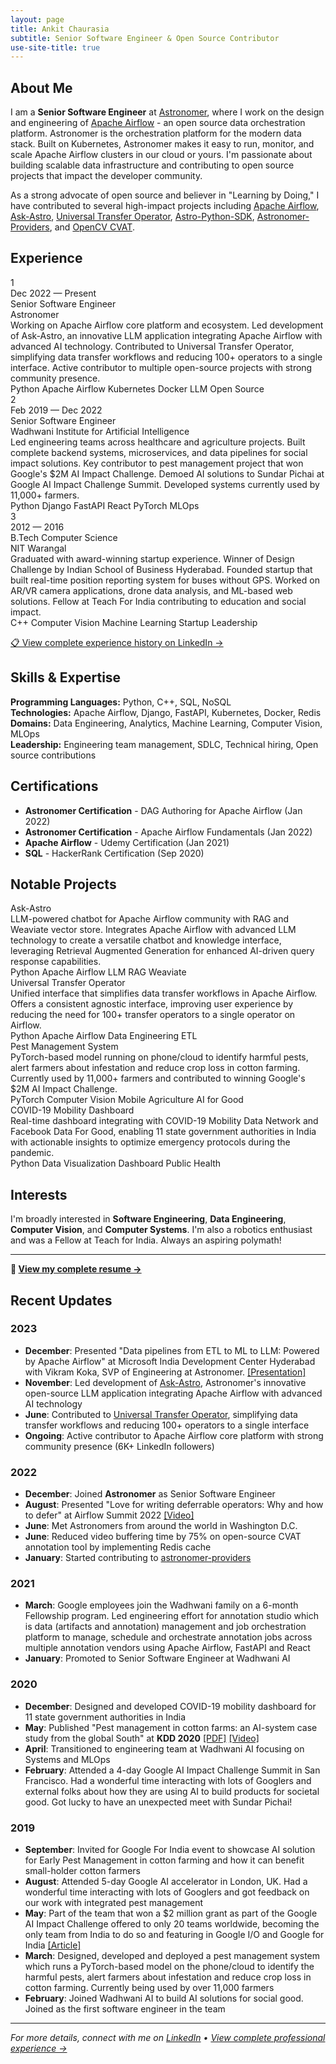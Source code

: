 ```yaml
---
layout: page
title: Ankit Chaurasia
subtitle: Senior Software Engineer & Open Source Contributor
use-site-title: true
---
```

<!-- Google tag (gtag.js) -->
<script async src="https://www.googletagmanager.com/gtag/js?id=G-H0TQ1LJ2VT"></script>
<script>
  window.dataLayer = window.dataLayer || [];
  function gtag(){dataLayer.push(arguments);}
  gtag('js', new Date());

  gtag('config', 'G-H0TQ1LJ2VT');
</script>

## About Me

I am a **Senior Software Engineer** at [Astronomer](https://www.astronomer.io/), where I work on the design and engineering of [Apache Airflow](https://airflow.apache.org/) - an open source data orchestration platform. Astronomer is the orchestration platform for the modern data stack. Built on Kubernetes, Astronomer makes it easy to run, monitor, and scale Apache Airflow clusters in our cloud or yours. I'm passionate about building scalable data infrastructure and contributing to open source projects that impact the developer community.

As a strong advocate of open source and believer in "Learning by Doing," I have contributed to several high-impact projects including [Apache Airflow](https://github.com/apache/airflow), [Ask-Astro](https://github.com/astronomer/ask-astro), [Universal Transfer Operator](https://github.com/astronomer/apache-airflow-provider-transfers), [Astro-Python-SDK](https://github.com/astronomer/astro-sdk), [Astronomer-Providers](https://github.com/astronomer/astronomer-providers), and [OpenCV CVAT](https://github.com/openvinotoolkit/cvat).

## Experience

<div class="experience-timeline">

<div class="experience-item">
<div class="experience-number">1</div>
<div class="experience-date">Dec 2022 — Present</div>
<div class="experience-title">Senior Software Engineer</div>
<div class="experience-company">Astronomer</div>
<div class="experience-description">
Working on Apache Airflow core platform and ecosystem. Led development of Ask-Astro, an innovative LLM application integrating Apache Airflow with advanced AI technology. Contributed to Universal Transfer Operator, simplifying data transfer workflows and reducing 100+ operators to a single interface. Active contributor to multiple open-source projects with strong community presence.
</div>
<div class="experience-tech">
<span class="tech-tag">Python</span>
<span class="tech-tag">Apache Airflow</span>
<span class="tech-tag">Kubernetes</span>
<span class="tech-tag">Docker</span>
<span class="tech-tag">LLM</span>
<span class="tech-tag">Open Source</span>
</div>
</div>

<div class="experience-item">
<div class="experience-number">2</div>
<div class="experience-date">Feb 2019 — Dec 2022</div>
<div class="experience-title">Senior Software Engineer</div>
<div class="experience-company">Wadhwani Institute for Artificial Intelligence</div>
<div class="experience-description">
Led engineering teams across healthcare and agriculture projects. Built complete backend systems, microservices, and data pipelines for social impact solutions. Key contributor to pest management project that won Google's $2M AI Impact Challenge. Demoed AI solutions to Sundar Pichai at Google AI Impact Challenge Summit. Developed systems currently used by 11,000+ farmers.
</div>
<div class="experience-tech">
<span class="tech-tag">Python</span>
<span class="tech-tag">Django</span>
<span class="tech-tag">FastAPI</span>
<span class="tech-tag">React</span>
<span class="tech-tag">PyTorch</span>
<span class="tech-tag">MLOps</span>
</div>
</div>

<div class="experience-item">
<div class="experience-number">3</div>
<div class="experience-date">2012 — 2016</div>
<div class="experience-title">B.Tech Computer Science</div>
<div class="experience-company">NIT Warangal</div>
<div class="experience-description">
Graduated with award-winning startup experience. Winner of Design Challenge by Indian School of Business Hyderabad. Founded startup that built real-time position reporting system for buses without GPS. Worked on AR/VR camera applications, drone data analysis, and ML-based web solutions. Fellow at Teach For India contributing to education and social impact.
</div>
<div class="experience-tech">
<span class="tech-tag">C++</span>
<span class="tech-tag">Computer Vision</span>
<span class="tech-tag">Machine Learning</span>
<span class="tech-tag">Startup</span>
<span class="tech-tag">Leadership</span>
</div>
</div>

</div>

<a href="https://www.linkedin.com/in/sunank200/" class="linkedin-link">📋 View complete experience history on LinkedIn →</a>

## Skills & Expertise

**Programming Languages:** Python, C++, SQL, NoSQL  
**Technologies:** Apache Airflow, Django, FastAPI, Kubernetes, Docker, Redis  
**Domains:** Data Engineering, Analytics, Machine Learning, Computer Vision, MLOps  
**Leadership:** Engineering team management, SDLC, Technical hiring, Open source contributions

## Certifications

- **Astronomer Certification** - DAG Authoring for Apache Airflow (Jan 2022)
- **Astronomer Certification** - Apache Airflow Fundamentals (Jan 2022)  
- **Apache Airflow** - Udemy Certification (Jan 2021)
- **SQL** - HackerRank Certification (Sep 2020)

## Notable Projects

<div class="project-card">
<div class="project-title">Ask-Astro</div>
<div class="project-description">
LLM-powered chatbot for Apache Airflow community with RAG and Weaviate vector store. Integrates Apache Airflow with advanced LLM technology to create a versatile chatbot and knowledge interface, leveraging Retrieval Augmented Generation for enhanced AI-driven query response capabilities.
</div>
<div class="project-tech">
<span class="tech-tag">Python</span>
<span class="tech-tag">Apache Airflow</span>
<span class="tech-tag">LLM</span>
<span class="tech-tag">RAG</span>
<span class="tech-tag">Weaviate</span>
</div>
</div>

<div class="project-card">
<div class="project-title">Universal Transfer Operator</div>
<div class="project-description">
Unified interface that simplifies data transfer workflows in Apache Airflow. Offers a consistent agnostic interface, improving user experience by reducing the need for 100+ transfer operators to a single operator on Airflow.
</div>
<div class="project-tech">
<span class="tech-tag">Python</span>
<span class="tech-tag">Apache Airflow</span>
<span class="tech-tag">Data Engineering</span>
<span class="tech-tag">ETL</span>
</div>
</div>

<div class="project-card">
<div class="project-title">Pest Management System</div>
<div class="project-description">
PyTorch-based model running on phone/cloud to identify harmful pests, alert farmers about infestation and reduce crop loss in cotton farming. Currently used by 11,000+ farmers and contributed to winning Google's $2M AI Impact Challenge.
</div>
<div class="project-tech">
<span class="tech-tag">PyTorch</span>
<span class="tech-tag">Computer Vision</span>
<span class="tech-tag">Mobile</span>
<span class="tech-tag">Agriculture</span>
<span class="tech-tag">AI for Good</span>
</div>
</div>

<div class="project-card">
<div class="project-title">COVID-19 Mobility Dashboard</div>
<div class="project-description">
Real-time dashboard integrating with COVID-19 Mobility Data Network and Facebook Data For Good, enabling 11 state government authorities in India with actionable insights to optimize emergency protocols during the pandemic.
</div>
<div class="project-tech">
<span class="tech-tag">Python</span>
<span class="tech-tag">Data Visualization</span>
<span class="tech-tag">Dashboard</span>
<span class="tech-tag">Public Health</span>
</div>
</div>

## Interests

I'm broadly interested in **Software Engineering**, **Data Engineering**, **Computer Vision**, and **Computer Systems**. I'm also a robotics enthusiast and was a Fellow at Teach for India. Always an aspiring polymath!

---

**📄 [View my complete resume →](../resume/)**

## Recent Updates

### 2023
- **December**: Presented "Data pipelines from ETL to ML to LLM: Powered by Apache Airflow" at Microsoft India Development Center Hyderabad with Vikram Koka, SVP of Engineering at Astronomer. [[Presentation]](https://docs.google.com/presentation/d/1ZC7c0ejtkbPkiz1oj2JH4cYBFHKe7H9p0mm0jWTbCco/edit?usp=sharing)
- **November**: Led development of [Ask-Astro](https://github.com/astronomer/ask-astro), Astronomer's innovative open-source LLM application integrating Apache Airflow with advanced AI technology
- **June**: Contributed to [Universal Transfer Operator](https://github.com/astronomer/apache-airflow-provider-transfers), simplifying data transfer workflows and reducing 100+ operators to a single interface
- **Ongoing**: Active contributor to Apache Airflow core platform with strong community presence (6K+ LinkedIn followers)

### 2022
- **December**: Joined **Astronomer** as Senior Software Engineer
- **August**: Presented "Love for writing deferrable operators: Why and how to defer" at Airflow Summit 2022 [[Video]](https://youtu.be/QhSn9oviZ9g)
- **June**: Met Astronomers from around the world in Washington D.C.
- **June**: Reduced video buffering time by 75% on open-source CVAT annotation tool by implementing Redis cache
- **January**: Started contributing to [astronomer-providers](https://github.com/astronomer/astronomer-providers)

### 2021
- **March**: Google employees join the Wadhwani family on a 6-month Fellowship program. Led engineering effort for annotation studio which is data (artifacts and annotation) management and job orchestration platform to manage, schedule and orchestrate annotation jobs across multiple annotation vendors using Apache Airflow, FastAPI and React
- **January**: Promoted to Senior Software Engineer at Wadhwani AI

### 2020
- **December**: Designed and developed COVID-19 mobility dashboard for 11 state government authorities in India
- **May**: Published "Pest management in cotton farms: an AI-system case study from the global South" at **KDD 2020** [[PDF]](https://dl.acm.org/doi/10.1145/3394486.3403363) [[Video]](https://youtu.be/5ugYuq4ZZ04)
- **April**: Transitioned to engineering team at Wadhwani AI focusing on Systems and MLOps
- **February**: Attended a 4-day Google AI Impact Challenge Summit in San Francisco. Had a wonderful time interacting with lots of Googlers and external folks about how they are using AI to build products for societal good. Got lucky to have an unexpected meet with Sundar Pichai!

### 2019
- **September**: Invited for Google For India event to showcase AI solution for Early Pest Management in cotton farming and how it can benefit small-holder cotton farmers
- **August**: Attended 5-day Google AI accelerator in London, UK. Had a wonderful time interacting with lots of Googlers and got feedback on our work with integrated pest management
- **May**: Part of the team that won a $2 million grant as part of the Google AI Impact Challenge offered to only 20 teams worldwide, becoming the only team from India to do so and featuring in Google I/O and Google for India [[Article]](https://www.businessinsider.in/this-indian-institute-just-won-a-2-million-grant-from-google-to-create-ai-tech-for-pest-control/articleshow/69233870.cms)
- **March**: Designed, developed and deployed a pest management system which runs a PyTorch-based model on the phone/cloud to identify the harmful pests, alert farmers about infestation and reduce crop loss in cotton farming. Currently being used by over 11,000 farmers
- **February**: Joined Wadhwani AI to build AI solutions for social good. Joined as the first software engineer in the team

---

*For more details, connect with me on [LinkedIn](https://www.linkedin.com/in/sunank200/) • [View complete professional experience →](https://www.linkedin.com/in/sunank200/)*